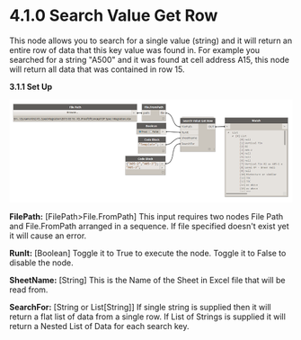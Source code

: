 # 4.1.0 Search Value Get Row

This node allows you to search for a single value (string) and it will return an entire row of data that this key value was found in. For example you searched for a string "A500" and it was found at cell address A15, this node will return all data that was contained in row 15. 

**3.1.1 Set Up**

![](SearchValueGetRow.png)

**FilePath:** [FilePath>File.FromPath] This input requires two nodes File Path and File.FromPath arranged in a sequence. If file specified doesn't exist yet it will cause an error.

**RunIt:** [Boolean] Toggle it to True to execute the node. Toggle it to False to disable the node. 

**SheetName:** [String] This is the Name of the Sheet in Excel file that will be read from. 

**SearchFor:** [String or List[String]] If single string is supplied then it will return a flat list of data from a single row. If List of Strings is supplied it will return a Nested List of Data for each search key. 
